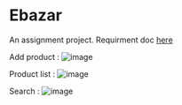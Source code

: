 # Ebazar

An assignment project.
Requirment doc [here](https://www.figma.com/design/31nj9T8Ht1KT2PVzRG8rV5/.NET-Developer?node-id=0-1&p=f&t=hzi7uN9fbNZ3uooU-0)


Add product : 
![image](https://github.com/user-attachments/assets/fece0b15-885e-4f81-badf-4e3c82cb9cb1)

Product list : 
![image](https://github.com/user-attachments/assets/4fd66afe-f5b7-4133-a553-7a9f7adb740c)

Search : 
![image](https://github.com/user-attachments/assets/3a5a4e25-5802-485f-8317-241602a4814b)
